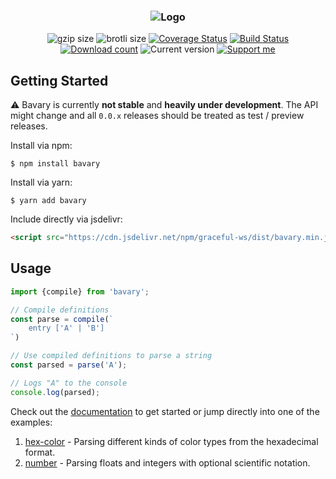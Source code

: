 <h3 align="center">
    <img src="https://user-images.githubusercontent.com/30767528/68051553-fd5ebc80-fce7-11e9-9f32-edad69e40584.png" alt="Logo">
</h3>

<p align="center">
    <img alt="gzip size" src="https://img.badgesize.io/https://cdn.jsdelivr.net/npm/bavary@0.0.3/dist/bavary.min.js?compression=gzip&style=flat-square">
    <img alt="brotli size" src="https://img.badgesize.io/https://cdn.jsdelivr.net/npm/bavary@0.0.3/dist/bavary.min.js?compression=brotli&style=flat-square">
    <a href='https://coveralls.io/github/Simonwep/bavary?branch=master'><img 
       src='https://img.shields.io/coveralls/github/Simonwep/bavary?style=flat-square' 
       alt='Coverage Status'/></a>
    <a href="https://travis-ci.org/Simonwep/bavary"><img
       alt="Build Status"
       src="https://img.shields.io/travis/Simonwep/bavary.svg?style=flat-square"></a>
    <a href="https://www.npmjs.com/package/bavary"><img
       alt="Download count"
       src="https://img.shields.io/npm/dm/bavary.svg?style=flat-square"></a>
    <img alt="Current version" src="https://img.shields.io/github/tag/Simonwep/bavary.svg?color=21068E&label=version&style=flat-square">
    <a href="https://www.patreon.com/simonwep"><img
       alt="Support me"
       src="https://img.shields.io/badge/patreon-support-260DD3.svg?style=flat-square"></a>
</p>


## Getting Started
⚠ Bavary is currently **not stable** and **heavily under development**.
The API might change and all `0.0.x` releases should be treated as test / preview releases.

Install via npm:
```shell
$ npm install bavary
```

Install via yarn:
```shell
$ yarn add bavary
```

Include directly via jsdelivr:
```html
<script src="https://cdn.jsdelivr.net/npm/graceful-ws/dist/bavary.min.js"></script>
```

## Usage
```js 
import {compile} from 'bavary';

// Compile definitions
const parse = compile(`
    entry ['A' | 'B']
`)

// Use compiled definitions to parse a string
const parsed = parse('A');

// Logs "A" to the console
console.log(parsed);
```

Check out the [documentation](docs/syntax.md) to get started or jump directly into one of the examples:

1. [hex-color](docs/examples/hex-colors.md) - Parsing different kinds of color types from the hexadecimal format.
2. [number](docs/examples/number.md) - Parsing floats and integers with optional scientific notation.
